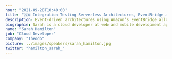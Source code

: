 ```yaml
---
hour: "2021-09-28T10:40:00"
title: "🇬🇧 Integration Testing Serverless Architectures, EventBridge and Beyond..."
description: Event-driven architectures using Amazon’s EventBridge allow us to create highly scalable, loosely coupled systems. However, testing these architectures can be a great challenge. In this session, we'll explore different testing options in order to have confidence in our distributed systems!
biographie: Sarah is a cloud developer at web and mobile development agency - Theodo. She specialises in Serverless, with a keen interest in EventBridge, and particularly enjoys working with clients who want to scale their products to more users. From game-tech to beauty-tech, she loves the challenges that each project brings. In 2020, she scaled a video conferencing product that needed to grow quickly due to the impact that Covid-19 had on people’s work.
name: "Sarah Hamilton"
job: "Cloud Developer"
company: "Theodo"
picture: ../images/speakers/sarah_hamilton.jpg
twitter: "hamilton_sarah_"
---
```

